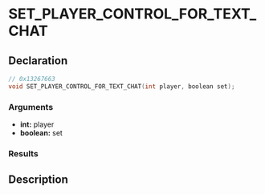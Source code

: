 # SET_PLAYER_CONTROL_FOR_TEXT_CHAT

## Declaration
```cpp
// 0x13267663
void SET_PLAYER_CONTROL_FOR_TEXT_CHAT(int player, boolean set);
```

### Arguments
- **int:** player
- **boolean:** set

### Results

## Description
